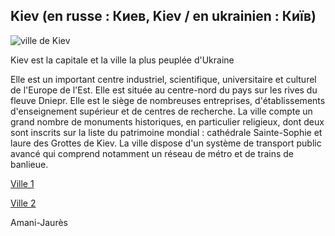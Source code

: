 **Kiev (en russe : Киев, Kiev / en ukrainien : Київ)**
-------------------

![ville de Kiev](https://www.plusaunord.com/wp-content/uploads/2018/11/Ukraine-Kiev-vue-place-Independance.jpg "image ville de Kiev")

 Kiev est la capitale et la ville la plus peuplée d'Ukraine

 Elle est un important centre industriel, scientifique, universitaire et culturel de l'Europe de l'Est.
 Elle est située au centre-nord du pays sur les rives du fleuve Dniepr.
 Elle est le siège de nombreuses entreprises, d'établissements d'enseignement supérieur et de centres de recherche.
 La ville compte un grand nombre de monuments historiques, en particulier religieux,
 dont deux sont inscrits sur la liste du patrimoine mondial : cathédrale Sainte-Sophie et laure des Grottes de Kiev.
 La ville dispose d'un système de transport public avancé qui comprend notamment un réseau de métro et de trains de banlieue.



[Ville 1](https://github.com/indiaye18/TP2_Lab/blob/main/jeu-heros-Labyrinthe-Tour-Monde/Clermont_Ferrand.md)

[Ville 2](https://github.com/indiaye18/TP2_Lab/blob/main/jeu-heros-Labyrinthe-Tour-Monde/Odessa.md)

Amani-Jaurès
